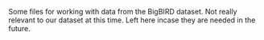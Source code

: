 
Some files for working with data from the BigBIRD dataset.
Not really relevant to our dataset at this time. Left here 
incase they are needed in the future. 





